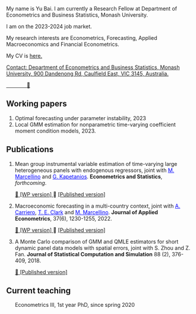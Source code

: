My name is Yu Bai. I am currently a Research Fellow at Department of Econometrics and Business Statistics, Monash University. 

I am on the 2023-2024 job market.

My research interests are Econometrics, Forecasting, Applied Macroeconomics and Financial Econometrics.

My CV is <a href="CV_Yu_Bai.pdf"> here. 

Contact: Department of Econometrics and Business Statistics, Monash University, 900 Dandenong Rd, Caulfield East, VIC 3145, Australia.
         
&nbsp;   &nbsp;   &nbsp;   &nbsp;   &nbsp;   &nbsp;    &nbsp;   <a href="mailto:yu.bai1@monash.edu"> :e-mail:</a>


## Working papers
      
1.  Optimal forecasting under parameter instability, 2023
2.  Local GMM estimation for nonparametric time-varying coefficient moment condition models, 2023.

## Publications
1.  Mean group instrumental variable estimation of time-varying large heterogeneous panels with endogenous regressors, joint with <a href="https://didattica.unibocconi.eu/mypage/index.php?IdUte=49257&cognome=MARCELLINO&nome=MASSIMILIANO&urlBackMy=" style="color: blue"> M. Marcellino</a> and <a href="https://www.kcl.ac.uk/people/george-kapetanios" style="color: blue"> G. Kapetanios</a>. **Econometrics and Statistics**, *forthcoming*.

      <a href="papers/wp13-2023.pdf"> :arrow_down_small: [WP version] </a> 
      :arrow_down_small: [[Published version]](https://www.sciencedirect.com/science/article/pii/S2452306223000412) 

2.  Macroeconomic forecasting in a multi-country context, joint with <a href="https://www.qmul.ac.uk/sef/staff/andreacarriero.html/" style="color: blue"> A. Carriero</a>, <a href="https://www.clevelandfed.org/our-research/economists/todd-e-clark.aspx" style="color: blue"> T. E. Clark</a> and <a href="https://didattica.unibocconi.eu/mypage/index.php?IdUte=49257&cognome=MARCELLINO&nome=MASSIMILIANO&urlBackMy=" style="color: blue"> M. Marcellino</a>.  **Journal of Applied Econometrics**, 37(6), 1230-1255, 2022.

      <a href="papers/wp2202.pdf"> :arrow_down_small: [WP version] </a>
      :arrow_down_small: [[Published version]](https://onlinelibrary.wiley.com/doi/full/10.1002/jae.2923) 

      
3.  A Monte Carlo comparison of GMM and QMLE estimators for short dynamic panel data models with spatial errors, joint with S. Zhou and Z. Fan. **Journal of Statistical Computation and Simulation** 88 (2), 376-409, 2018.

      <a href="papers/2018-JSCS-SDPM.pdf"> :arrow_down_small: [Published version] </a>


   
## Current teaching

&nbsp;   &nbsp;   &nbsp;   Econometrics III, 1st year PhD, since spring 2020
